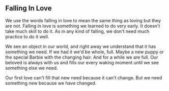 ## Falling In Love

We use the words falling in love to mean
the same thing as loving but they are not.
Falling in love is something we learned to do
very early. It doesn't take much skill to do it.
As in any kind of falling, we don't need much 
practice to do it well.

We see an object in our world, and right
away we understand that it has something
we need. If we had it we'd be whole, full.
Maybe a new puppy or the special Barbie
with the changing hair. And for a while we
are full. Our beloved is always with us and 
fills our every waking moment until we see
something else we need. 

Our first love can't fill that new need 
because it can't change. But we need 
something new because we have changed.

